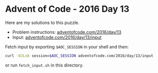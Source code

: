 # Advent of Code - 2016 Day 13
Here are my solutions to this puzzle.

* Problem instructions: [adventofcode.com/2016/day/13](https://adventofcode.com/2016/day/13)
* Input: [adventofcode.com/2016/day/13/input](https://adventofcode.com/2016/day/13/input)

Fetch input by exporting `$AOC_SESSION` in your shell and then:
```bash
curl -OJLsb session=$AOC_SESSION adventofcode.com/2016/day/13/input
```

or run `fetch_input.sh` in this directory.
